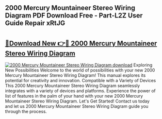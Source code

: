 ## 2000 Mercury Mountaineer Stereo Wiring Diagram PDF Download Free - Part-L2Z User Guide Repair xRtJG

# <h2><a href="http://dfk9hg6.blite.top/?on=2000+Mercury+Mountaineer+Stereo+Wiring+Diagram">🔗Download New 👉🔴 2000 Mercury Mountaineer Stereo Wiring Diagram</a></h2>

[![2000 Mercury Mountaineer Stereo Wiring Diagram download](https://i.imgur.com/lujVjoI.png)](http://dfk9hg6.blite.top/?on=2000+Mercury+Mountaineer+Stereo+Wiring+Diagram)
Exploring New Possibilities Welcome to the world of possibilities with your new 2000 Mercury Mountaineer Stereo Wiring Diagram! This manual explores its potential for creativity and innovation. Compatible with a Variety of Devices This 2000 Mercury Mountaineer Stereo Wiring Diagram seamlessly integrates with a variety of devices and platforms. Experience the power of list of features in the palm of your hand with your new 2000 Mercury Mountaineer Stereo Wiring Diagram. Let's Get Started! Contact us today and let us 2000 Mercury Mountaineer Stereo Wiring Diagram guide you through the process.
